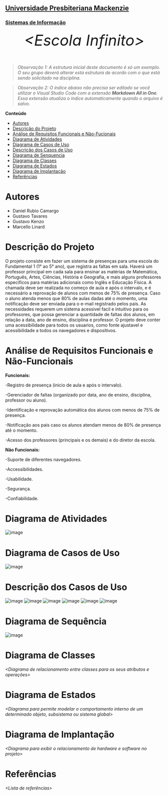 <h2><a href= "https://www.mackenzie.br">Universidade Presbiteriana Mackenzie</a></h2>
<h3><a href= "https://www.mackenzie.br/graduacao/sao-paulo-higienopolis/sistemas-de-informacao">Sistemas de Informação</a></h3>


<font size="+12"><center>
*&lt;Escola Infinito&gt;*
</center></font>

>*Observação 1: A estrutura inicial deste documento é só um exemplo. O seu grupo deverá alterar esta estrutura de acordo com o que está sendo solicitado na disciplina.*

>*Observação 2: O índice abaixo não precisa ser editado se você utilizar o Visual Studio Code com a extensão **Markdown All in One**. Essa extensão atualiza o índice automaticamente quando o arquivo é salvo.*

**Conteúdo**

- [Autores](#nome-alunos)
- [Descrição do Projeto](#introdução-do-projeto)
- [Análise de Requisitos Funcionais e Não-Fucionais](#descrição-dos-requisitos)
- [Diagrama de Atividades](#diagrama-de-atividades) 
- [Diagrama de Casos de Uso](#diagrama-de-comportamento-atores)
- [Descrição dos Casos de Uso](#descrição-das-funcões)
- [Diagrama de Senquencia](#diagrama-de-ordem-interações)
- [Diagrama de Classes](#diagrama-orientado-objetos)
- [Diagrama de Estados](#diagrama-estrutura-componente)
- [Diagrama de Implantação](#diagrama-de-hardware-software)
- [Referências](#referências)


# Autores

* Daniel Rubio Camargo
* Gustavo Tavares
* Gustavo Kenzo 
* Marcello Linard



# Descrição do Projeto

O projeto consiste em fazer um sistema de presenças para uma escola do Fundamental 1 (1° ao 5° ano), que registra as faltas em sala. Haverá um professor principal em cada sala para ensinar as matérias de Matemática, Português, Artes, Ciências, História e Geografia, e mais alguns professores especificos para matérias adicionais como Inglês e Educação Física. A chamada deve ser realizada no começo de aula e após o intervalo, e é necessário a reprovação de alunos com menos de 75% de presença. Caso o aluno atenda menos que 80% de aulas dadas até o momento, uma notificação deve ser enviada para o e-mail registrado pelos pais. As necessidades requerem um sistema acessivel facil e intuitivo para os professores, que possa gerenciar a quantidade de faltas dos alunos, em relação a data, ano de ensino, disciplina e professor. O projeto deve conter uma acessibilidade para todos os usuarios, como fonte ajustavel e acessibilidade a todos os navegadores e dispositivos.

# Análise de Requisitos Funcionais e Não-Funcionais


**Funcionais:** 

-Registro de presença (inicio de aula e após o intervalo).

-Gerenciador de faltas (organizado por data, ano de ensino, disciplina, professor ou aluno).

-Identificação e reprovação automática dos alunos com menos de 75% de presença.

-Notificação aos pais caso os alunos atendam menos de 80% de presença até o momento.

-Acesso dos professores (principais e os demais) e do diretor da escola.


**Não Funcionais:**

-Suporte de diferentes navegadores.

-Accessibilidades.

-Usabilidade.

-Segurança.

-Confiabilidade.


# Diagrama de Atividades

![image](https://github.com/ProjetoDeSoftware04GDGJKM/Fork-Repo/assets/161724637/703d7bb6-8653-4d96-bb97-d6d4e0771b8f)




# Diagrama de Casos de Uso
![image](https://github.com/ProjetoDeSoftware04GDGJKM/Fork-Repo/assets/161724637/f39aeef3-6930-4ad2-922b-835b2a9b6f11)



# Descrição dos Casos de Uso

![image](https://github.com/ProjetoDeSoftware04GDGJKM/Fork-Repo/assets/161724637/1be5418a-548e-4ae2-bf95-015fe9939fc1)
![image](https://github.com/ProjetoDeSoftware04GDGJKM/Fork-Repo/assets/161724637/b787d6bd-050d-4c46-bd42-3ee7f0488b6d)
![image](https://github.com/ProjetoDeSoftware04GDGJKM/Fork-Repo/assets/161724637/cb5ef73f-e66d-4c34-a40e-44cf1fa58388)
![image](https://github.com/ProjetoDeSoftware04GDGJKM/Fork-Repo/assets/161724637/2f68806c-bbd1-49ee-a488-36dd07e6b16f)
![image](https://github.com/ProjetoDeSoftware04GDGJKM/Fork-Repo/assets/161724637/19d0e0f6-c054-454c-8c0b-e37390c3ac1d)
![image](https://github.com/ProjetoDeSoftware04GDGJKM/Fork-Repo/assets/161724637/f0210fbd-3ad0-4bca-98c2-2c41e5d94600)



# Diagrama de Sequência

![image](https://github.com/ProjetoDeSoftware04GDGJKM/Fork-Repo/assets/161724637/06f99d2b-d13d-40ac-90fc-25204fdfcf6e)

# Diagrama de Classes

*&lt;Diagrama de relacionamento entre classes para os seus atributos e operações&gt;*

# Diagrama de Estados

*&lt;Diagrama para permite modelar o comportamento interno de um determinado objeto, subsistema ou sistema global&gt;*

# Diagrama de Implantação

*&lt;Diagrama para exibir o relacionamento de hardware e software no projeto&gt;*

# Referências

*&lt;Lista de referências&gt;*
